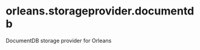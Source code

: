 orleans.storageprovider.documentdb
==================================

DocumentDB storage provider for Orleans
